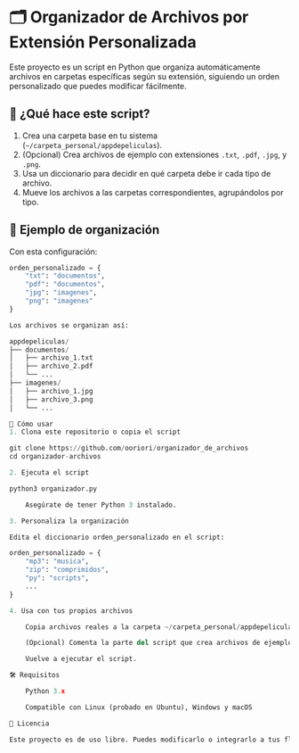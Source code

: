# 🗂️ Organizador de Archivos por Extensión Personalizada

Este proyecto es un script en Python que organiza automáticamente archivos en carpetas específicas según su extensión, siguiendo un orden personalizado que puedes modificar fácilmente.

## 📌 ¿Qué hace este script?

1. Crea una carpeta base en tu sistema (`~/carpeta_personal/appdepeliculas`).
2. (Opcional) Crea archivos de ejemplo con extensiones `.txt`, `.pdf`, `.jpg`, y `.png`.
3. Usa un diccionario para decidir en qué carpeta debe ir cada tipo de archivo.
4. Mueve los archivos a las carpetas correspondientes, agrupándolos por tipo.

## 🧠 Ejemplo de organización

Con esta configuración:

```python
orden_personalizado = {
    "txt": "documentos",
    "pdf": "documentos",
    "jpg": "imagenes",
    "png": "imagenes"
}

Los archivos se organizan así:

appdepeliculas/
├── documentos/
│   ├── archivo_1.txt
│   ├── archivo_2.pdf
│   └── ...
├── imagenes/
│   ├── archivo_1.jpg
│   ├── archivo_3.png
│   └── ...

🚀 Cómo usar
1. Clona este repositorio o copia el script

git clone https://github.com/ooriori/organizador_de_archivos
cd organizador-archivos

2. Ejecuta el script

python3 organizador.py

    Asegúrate de tener Python 3 instalado.

3. Personaliza la organización

Edita el diccionario orden_personalizado en el script:

orden_personalizado = {
    "mp3": "musica",
    "zip": "comprimidos",
    "py": "scripts",
    ...
}

4. Usa con tus propios archivos

    Copia archivos reales a la carpeta ~/carpeta_personal/appdepeliculas/.

    (Opcional) Comenta la parte del script que crea archivos de ejemplo.

    Vuelve a ejecutar el script.

🛠️ Requisitos

    Python 3.x

    Compatible con Linux (probado en Ubuntu), Windows y macOS

📄 Licencia

Este proyecto es de uso libre. Puedes modificarlo o integrarlo a tus flujos personales o empresariales.
